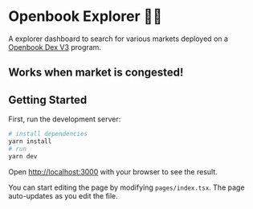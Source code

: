 # Openbook Explorer 👀💧

A explorer dashboard to search for various markets deployed on a [Openbook Dex V3](https://github.com/spacemonkeyforever/openbook-explorer) program.
## Works when market is congested!

## Getting Started

First, run the development server:

```bash
# install dependencies
yarn install
# run
yarn dev
```

Open [http://localhost:3000](http://localhost:3000) with your browser to see the result.

You can start editing the page by modifying `pages/index.tsx`. The page auto-updates as you edit the file.

